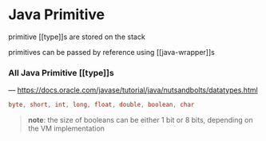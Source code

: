 # Java Primitive

primitive [[type]]s are stored on the stack

primitives can be passed by reference using [[java-wrapper]]s

### All Java Primitive [[type]]s

&mdash; <https://docs.oracle.com/javase/tutorial/java/nutsandbolts/datatypes.html>

```java
byte, short, int, long, float, double, boolean, char
```

> **note**: the size of booleans can be either 1 bit or 8 bits, depending on the VM implementation
